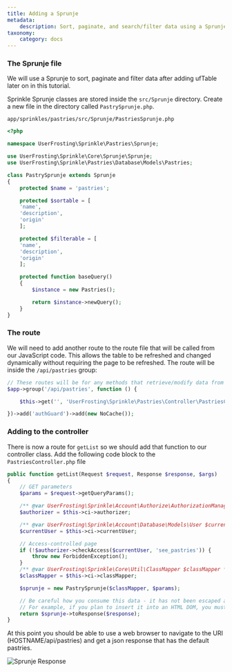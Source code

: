 ```yaml
---
title: Adding a Sprunje
metadata:
    description: Sort, paginate, and search/filter data using a Sprunje
taxonomy:
    category: docs
---
```


### The Sprunje file

We will use a Sprunje to sort, paginate and filter data after adding ufTable later on in this tutorial.

Sprinkle Sprunje classes are stored inside the `src/Sprunje` directory. Create a new file in the directory called `PastrySprunje.php`.

`app/sprinkles/pastries/src/Sprunje/PastriesSprunje.php`
```php
<?php

namespace UserFrosting\Sprinkle\Pastries\Sprunje;

use UserFrosting\Sprinkle\Core\Sprunje\Sprunje;
use UserFrosting\Sprinkle\Pastries\Database\Models\Pastries;

class PastrySprunje extends Sprunje
{
    protected $name = 'pastries';

    protected $sortable = [
    'name',
    'description',
    'origin'
    ];

    protected $filterable = [
    'name',
    'description',
    'origin'
    ];

    protected function baseQuery()
    {
        $instance = new Pastries();

        return $instance->newQuery();
    }
}
```

### The route

We will need to add another route to the route file that will be called from our JavaScript code. This allows the table to be refreshed and changed dynamically without requiring the page to be refreshed. The route will be inside the `/api/pastries` group:

```php
// These routes will be for any methods that retrieve/modify data from the database.
$app->group('/api/pastries', function () {

    $this->get('', 'UserFrosting\Sprinkle\Pastries\Controller\PastriesController:getList');

})->add('authGuard')->add(new NoCache());
```

### Adding to the controller

There is now a route for `getList` so we should add that function to our controller class. Add the following code block to the `PastriesController.php` file

```php
public function getList(Request $request, Response $response, $args)
{
    // GET parameters
    $params = $request->getQueryParams();

    /** @var UserFrosting\Sprinkle\Account\Authorize\AuthorizationManager */
    $authorizer = $this->ci->authorizer;

    /** @var UserFrosting\Sprinkle\Account\Database\Models\User $currentUser */
    $currentUser = $this->ci->currentUser;

    // Access-controlled page
    if (!$authorizer->checkAccess($currentUser, 'see_pastries')) {
        throw new ForbiddenException();
    }
    /** @var UserFrosting\Sprinkle\Core\Util\ClassMapper $classMapper */
    $classMapper = $this->ci->classMapper;

    $sprunje = new PastrySprunje($classMapper, $params);

    // Be careful how you consume this data - it has not been escaped and contains untrusted user-supplied content.
    // For example, if you plan to insert it into an HTML DOM, you must escape it on the client side (or use client-side templating).
    return $sprunje->toResponse($response);
}
```

At this point you should be able to use a web browser to navigate to the URI  (HOSTNAME/api/pastries) and get a json response that has the default pastries.

![Sprunje Response](/images/pastries/sprunjeresponse.png)
